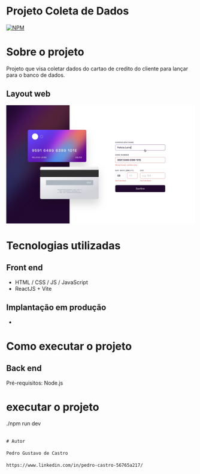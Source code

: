 # Projeto Coleta de Dados
[![NPM](https://img.shields.io/npm/l/react)](https://github.com/PedroCastrro/Projeto-NLW-Rocket/blob/main/LICENCE) 

# Sobre o projeto

Projeto que visa coletar dados do cartao de credito do cliente  para lançar para o banco de dados.


## Layout web
![Web 1](https://github.com/PedroCastrro/asset2/blob/main/active-states.jpg)


# Tecnologias utilizadas
## Front end
- HTML / CSS / JS / JavaScript
- ReactJS + Vite

## Implantação em produção
- 

# Como executar o projeto

## Back end
Pré-requisitos: Node.js

# executar o projeto
./npm run dev
```

# Autor

Pedro Gustavo de Castro

https://www.linkedin.com/in/pedro-castro-56765a217/
